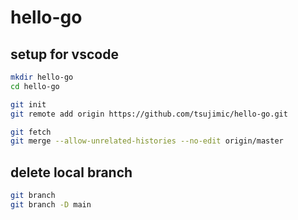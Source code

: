 # hello-go

## setup for vscode
```bash
mkdir hello-go
cd hello-go

git init
git remote add origin https://github.com/tsujimic/hello-go.git

git fetch
git merge --allow-unrelated-histories --no-edit origin/master

```

## delete local branch
```bash
git branch
git branch -D main

```
